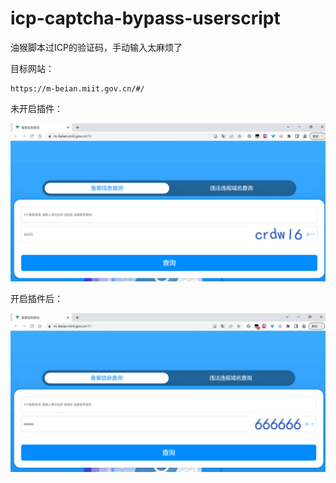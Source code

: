 # icp-captcha-bypass-userscript



油猴脚本过ICP的验证码，手动输入太麻烦了



目标网站： 

```
https://m-beian.miit.gov.cn/#/
```



未开启插件：

![image-20220725205930804](README.assets/image-20220725205930804.png)



开启插件后：

![image-20220725205951513](README.assets/image-20220725205951513.png)



